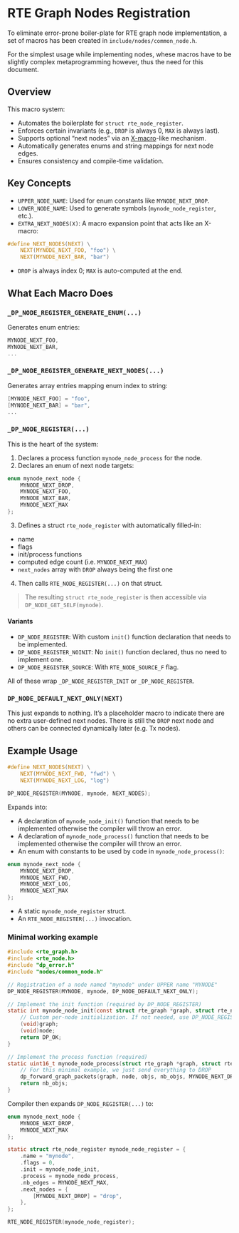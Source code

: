 # RTE Graph Nodes Registration
To eliminate error-prone boiler-plate for RTE graph node implementation, a set of macros has been created in `include/nodes/common_node.h`.

For the simplest usage while implementing nodes, whese macros have to be slightly complex metaprogramming however, thus the need for this document. 


## Overview
This macro system:
 - Automates the boilerplate for `struct rte_node_register`.
 - Enforces certain invariants (e.g., `DROP` is always 0, `MAX` is always last).
 - Supports optional “next nodes” via an [X-macro](https://en.wikipedia.org/wiki/X_macro)-like mechanism.
 - Automatically generates enums and string mappings for next node edges.
 - Ensures consistency and compile-time validation.

## Key Concepts
 - `UPPER_NODE_NAME`: Used for enum constants like `MYNODE_NEXT_DROP`.
 - `LOWER_NODE_NAME`: Used to generate symbols (`mynode_node_register`, etc.).
 - `EXTRA_NEXT_NODES(X)`: A macro expansion point that acts like an X-macro:
```c
#define NEXT_NODES(NEXT) \
	NEXT(MYNODE_NEXT_FOO, "foo") \
	NEXT(MYNODE_NEXT_BAR, "bar")
```
 - `DROP` is always index 0; `MAX` is auto-computed at the end.

## What Each Macro Does
### `_DP_NODE_REGISTER_GENERATE_ENUM(...)`
Generates enum entries:
```c
MYNODE_NEXT_FOO,
MYNODE_NEXT_BAR,
...
```

### `_DP_NODE_REGISTER_GENERATE_NEXT_NODES(...)`
Generates array entries mapping enum index to string:
```c
[MYNODE_NEXT_FOO] = "foo",
[MYNODE_NEXT_BAR] = "bar",
...
```

### `_DP_NODE_REGISTER(...)`
This is the heart of the system:
 1. Declares a process function `mynode_node_process` for the node.
 2. Declares an enum of next node targets:
```c
enum mynode_next_node {
	MYNODE_NEXT_DROP,
	MYNODE_NEXT_FOO,
	MYNODE_NEXT_BAR,
	MYNODE_NEXT_MAX
};
```
 3. Defines a struct `rte_node_register` with automatically filled-in:
  - name
  - flags
  - init/process functions
  - computed edge count (i.e. `MYNODE_NEXT_MAX`)
  - `next_nodes` array with `DROP` always being the first one
 4. Then calls `RTE_NODE_REGISTER(...)` on that struct.

> The resulting `struct rte_node_register` is then accessible via `DP_NODE_GET_SELF(mynode)`.

#### Variants
 - `DP_NODE_REGISTER`: With custom `init()` function declaration that needs to be implemented.
 - `DP_NODE_REGISTER_NOINIT`: No `init()` function declared, thus no need to implement one.
 - `DP_NODE_REGISTER_SOURCE`: With `RTE_NODE_SOURCE_F` flag.

All of these wrap `_DP_NODE_REGISTER_INIT` or `_DP_NODE_REGISTER`.

### `DP_NODE_DEFAULT_NEXT_ONLY(NEXT)`
This just expands to nothing. It’s a placeholder macro to indicate there are no extra user-defined next nodes. There is still the `DROP` next node and others can be connected dynamically later (e.g. Tx nodes).


## Example Usage
```c
#define NEXT_NODES(NEXT) \
	NEXT(MYNODE_NEXT_FWD, "fwd") \
	NEXT(MYNODE_NEXT_LOG, "log")

DP_NODE_REGISTER(MYNODE, mynode, NEXT_NODES);
```
Expands into:
 - A declaration of `mynode_node_init()` function that needs to be implemented otherwise the compiler will throw an error.
 - A declaration of `mynode_node_process()` function that needs to be implemented otherwise the compiler will throw an error.
 - An enum with constants to be used by code in `mynode_node_process()`:
```c
enum mynode_next_node {
	MYNODE_NEXT_DROP,
	MYNODE_NEXT_FWD,
	MYNODE_NEXT_LOG,
	MYNODE_NEXT_MAX
};
```
 - A static `mynode_node_register` struct.
 - An `RTE_NODE_REGISTER(...)` invocation.

### Minimal working example
```c
#include <rte_graph.h>
#include <rte_node.h>
#include "dp_error.h"
#include "nodes/common_node.h"

// Registration of a node named "mynode" under UPPER name "MYNODE"
DP_NODE_REGISTER(MYNODE, mynode, DP_NODE_DEFAULT_NEXT_ONLY);

// Implement the init function (required by DP_NODE_REGISTER)
static int mynode_node_init(const struct rte_graph *graph, struct rte_node *node) {
	// Custom per-node initialization. If not needed, use DP_NODE_REGISTER_NOINIT instead.
	(void)graph;
	(void)node;
	return DP_OK;
}

// Implement the process function (required)
static uint16_t mynode_node_process(struct rte_graph *graph, struct rte_node *node, void **objs, uint16_t nb_objs) {
	// For this minimal example, we just send everything to DROP
	dp_forward_graph_packets(graph, node, objs, nb_objs, MYNODE_NEXT_DROP);
	return nb_objs;
}
```
Compiler then expands `DP_NODE_REGISTER(...)` to:
```c
enum mynode_next_node {
	MYNODE_NEXT_DROP,
	MYNODE_NEXT_MAX
};

static struct rte_node_register mynode_node_register = {
	.name = "mynode",
	.flags = 0,
	.init = mynode_node_init,
	.process = mynode_node_process,
	.nb_edges = MYNODE_NEXT_MAX,
	.next_nodes = {
		[MYNODE_NEXT_DROP] = "drop",
	},
};

RTE_NODE_REGISTER(mynode_node_register);
```

